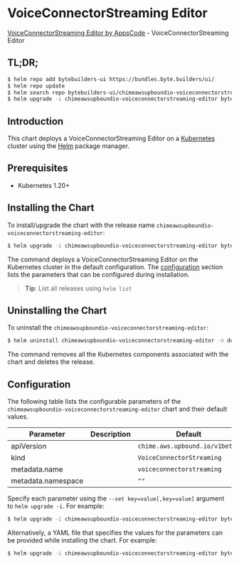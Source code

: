 # VoiceConnectorStreaming Editor

[VoiceConnectorStreaming Editor by AppsCode](https://byte.builders) - VoiceConnectorStreaming Editor

## TL;DR;

```bash
$ helm repo add bytebuilders-ui https://bundles.byte.builders/ui/
$ helm repo update
$ helm search repo bytebuilders-ui/chimeawsupboundio-voiceconnectorstreaming-editor --version=v0.4.18
$ helm upgrade -i chimeawsupboundio-voiceconnectorstreaming-editor bytebuilders-ui/chimeawsupboundio-voiceconnectorstreaming-editor -n default --create-namespace --version=v0.4.18
```

## Introduction

This chart deploys a VoiceConnectorStreaming Editor on a [Kubernetes](http://kubernetes.io) cluster using the [Helm](https://helm.sh) package manager.

## Prerequisites

- Kubernetes 1.20+

## Installing the Chart

To install/upgrade the chart with the release name `chimeawsupboundio-voiceconnectorstreaming-editor`:

```bash
$ helm upgrade -i chimeawsupboundio-voiceconnectorstreaming-editor bytebuilders-ui/chimeawsupboundio-voiceconnectorstreaming-editor -n default --create-namespace --version=v0.4.18
```

The command deploys a VoiceConnectorStreaming Editor on the Kubernetes cluster in the default configuration. The [configuration](#configuration) section lists the parameters that can be configured during installation.

> **Tip**: List all releases using `helm list`

## Uninstalling the Chart

To uninstall the `chimeawsupboundio-voiceconnectorstreaming-editor`:

```bash
$ helm uninstall chimeawsupboundio-voiceconnectorstreaming-editor -n default
```

The command removes all the Kubernetes components associated with the chart and deletes the release.

## Configuration

The following table lists the configurable parameters of the `chimeawsupboundio-voiceconnectorstreaming-editor` chart and their default values.

|     Parameter      | Description |                  Default                  |
|--------------------|-------------|-------------------------------------------|
| apiVersion         |             | <code>chime.aws.upbound.io/v1beta1</code> |
| kind               |             | <code>VoiceConnectorStreaming</code>      |
| metadata.name      |             | <code>voiceconnectorstreaming</code>      |
| metadata.namespace |             | <code>""</code>                           |


Specify each parameter using the `--set key=value[,key=value]` argument to `helm upgrade -i`. For example:

```bash
$ helm upgrade -i chimeawsupboundio-voiceconnectorstreaming-editor bytebuilders-ui/chimeawsupboundio-voiceconnectorstreaming-editor -n default --create-namespace --version=v0.4.18 --set apiVersion=chime.aws.upbound.io/v1beta1
```

Alternatively, a YAML file that specifies the values for the parameters can be provided while
installing the chart. For example:

```bash
$ helm upgrade -i chimeawsupboundio-voiceconnectorstreaming-editor bytebuilders-ui/chimeawsupboundio-voiceconnectorstreaming-editor -n default --create-namespace --version=v0.4.18 --values values.yaml
```
